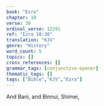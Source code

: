 ```yaml
---
book: "Ezra"
chapter: 10
verse: 38
ordinal_verse: 12291
ref: "Ezra 10:38"
translation: "KJV"
genre: "History"
word_count: 5
topics: []
cross_references: []
grammar_tags: [conjunctive-opener]
thematic_tags: []
tags: ["Bible","KJV","Ezra"]
---
```

And Bani, and Binnui, Shimei,
